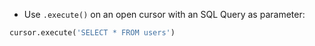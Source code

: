 - Use `.execute()` on an open cursor with an SQL Query as parameter:

```python
cursor.execute('SELECT * FROM users')
```
